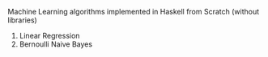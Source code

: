 Machine Learning algorithms implemented in Haskell from Scratch (without libraries)

1. Linear Regression
2. Bernoulli Naive Bayes
